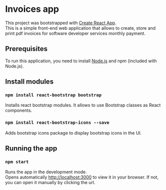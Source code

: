 # Invoices app

This project was bootstrapped with [Create React App](https://github.com/facebook/create-react-app).\
This is a simple front-end web application that allows to create, store and print pdf invoices for 
software developer services monthly payment.

## Prerequisites

To run this application, you need to install [Node.js](https://nodejs.org/) and npm (included with Node.js).

## Install modules

### `npm install react-bootstrap bootstrap`

Installs react bootstrap modules. It allows to use Bootstrap classes as React components.

### `npm install react-bootstrap-icons --save`

Adds bootstrap icons package to display bootstrap icons in the UI.
## Running the app
### `npm start`

Runs the app in the development mode.\
Opens automatically [http://localhost:3000](http://localhost:3000) to view it in your browser. 
If not, you can open it manually by clicking the url.